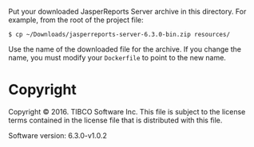 Put your downloaded JasperReports Server archive in this directory.
For example, from the root of the project file:
```console
$ cp ~/Downloads/jasperreports-server-6.3.0-bin.zip resources/
```
Use the name of the downloaded file for the archive. If you change
the name, you must modify your `Dockerfile` to point to the new name.

# Copyright
Copyright &copy; 2016. TIBCO Software Inc.
This file is subject to the license terms contained
 in the license file that is distributed with this file.

Software version: 6.3.0-v1.0.2
